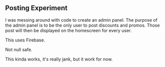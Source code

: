 ## Posting Experiment

I was messing around with code to create an admin panel. The purpose of the admin panel is to be the only user to post discounts and promos. Those post will then be displayed on the homescreen for every user.

This uses Firebase.

Not null safe.

This kinda works, it's really jank, but it work for now.
